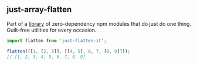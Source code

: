 ## just-array-flatten

Part of a [library](../../../../) of zero-dependency npm modules that do just do one thing.  
Guilt-free utilities for every occasion.

```js
import flatten from 'just-flatten-it';

flatten([[1, [2, 3]], [[4, 5], 6, 7, [8, 9]]]);
// [1, 2, 3, 4, 5, 6, 7, 8, 9]
```
